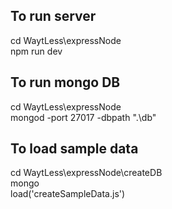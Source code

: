 ## To run server

cd WaytLess\expressNode  
npm run dev

## To run mongo DB

cd WaytLess\expressNode  
mongod -port 27017 -dbpath ".\db"

## To load sample data
cd WaytLess\expressNode\createDB  
mongo  
load('createSampleData.js')